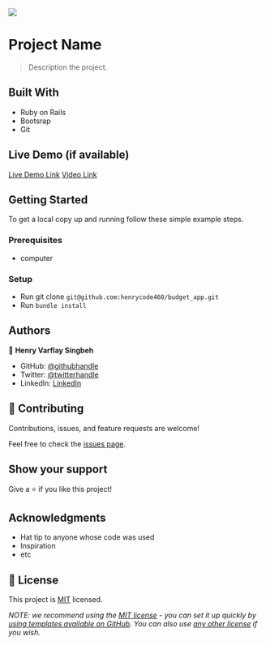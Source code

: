![](https://img.shields.io/badge/Microverse-blueviolet)

# Project Name

> Description the project.


## Built With

- Ruby on Rails
- Bootsrap
- Git 

## Live Demo (if available)

[Live Demo Link](https://budgetory.herokuapp.com/)
[Video Link](https://drive.google.com/file/d1haNfmjVnUuTGzp4eReXa0kd_Y_hvjliC/view?usp=share_link)


## Getting Started

To get a local copy up and running follow these simple example steps.

### Prerequisites
- computer

### Setup
- Run git clone `git@github.com:henrycode460/budget_app.git`
- Run `bundle install`


## Authors

👤 **Henry Varflay Singbeh**

- GitHub: [@githubhandle](https://github.com/henrycode460)
- Twitter: [@twitterhandle](https://www.linkedin.com/in/henry-varflay-singbeh)
- LinkedIn: [LinkedIn](https://twitter.com/code460 )


## 🤝 Contributing

Contributions, issues, and feature requests are welcome!

Feel free to check the [issues page](https://github.com/henrycode460/budget_app/issues).

## Show your support

Give a ⭐️ if you like this project!

## Acknowledgments

- Hat tip to anyone whose code was used
- Inspiration
- etc

## 📝 License

This project is [MIT](./LICENSE) licensed.

_NOTE: we recommend using the [MIT license](https://choosealicense.com/licenses/mit/) - you can set it up quickly by [using templates available on GitHub](https://docs.github.com/en/communities/setting-up-your-project-for-healthy-contributions/adding-a-license-to-a-repository). You can also use [any other license](https://choosealicense.com/licenses/) if you wish._
